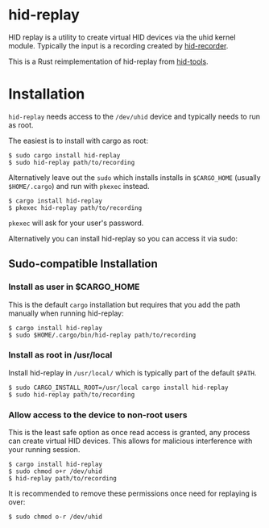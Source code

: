 # hid-replay

HID replay is a utility to create virtual HID devices via the uhid kernel module.
Typically the input is a recording created by [hid-recorder](https://github.com/hidutils/hid-recorder).


This is a Rust reimplementation of hid-replay from
[hid-tools](https://gitlab.freedesktop.org/libevdev/hid-tools/).

# Installation

`hid-replay` needs access to the `/dev/uhid` device and typically needs
to run as root.

The easiest is to install with cargo as root:

```
$ sudo cargo install hid-replay
$ sudo hid-replay path/to/recording
```

Alternatively leave out the `sudo` which installs installs in `$CARGO_HOME`
(usually `$HOME/.cargo`) and run with `pkexec` instead.

```
$ cargo install hid-replay
$ pkexec hid-replay path/to/recording
```
`pkexec` will ask for your user's password.

Alternatively you can install hid-replay so you can access it via
sudo:

## Sudo-compatible Installation

### Install as user in $CARGO_HOME

This is the default `cargo` installation but requires that you add the
path manually when running hid-replay:

```
$ cargo install hid-replay
$ sudo $HOME/.cargo/bin/hid-replay path/to/recording
```

### Install as root in /usr/local

Install hid-replay in `/usr/local/` which is typically part of the
default `$PATH`.

```
$ sudo CARGO_INSTALL_ROOT=/usr/local cargo install hid-replay
$ sudo hid-replay path/to/recording
```

### Allow access to the device to non-root users

This is the least safe option as once read access is granted, any
process can create virtual HID devices. This allows for malicious
interference with your running session.

```
$ cargo install hid-replay
$ sudo chmod o+r /dev/uhid
$ hid-replay path/to/recording
```
It is recommended to remove these permissions once need for
replaying is over:

```
$ sudo chmod o-r /dev/uhid
```
